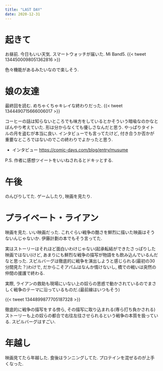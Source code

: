 ```yaml
---
title: "LAST DAY"
date: 2020-12-31
---
```


# 起きて
お昼前. 今日もいい天気. スマートウォッチが届いた. Mi Band5.
{{< tweet 1344500098051362816 >}}

色々機能があるみたいなので楽しそう.

# 娘の友達
最終回を読む. めちゃくちゃキレイな終わりだった.
{{< tweet 1344490715666006017 >}}

コーヒーの話は知らないところでも味方をしているとかそういう暗喩なのかなとぼんやり考えていた. 形は分からなくても優しさなんだと思う. やっぱりタイトルの月を盗むが本当に良い. インタビューでも言ってたけど, 付き合うか否かが重要なところではないのでこの終わりでよかったと思う.

- インタビュー https://comic-days.com/blog/entry/musume

P.S. 作者に感想ツイートをいいねされるとドキッとする.

# 午後
のんびりしてた. ゲームしたり, 映画を見たり.

# プライベート・ライアン
映画を見た. いい映画だった. これぐらい戦争の酷さを鮮烈に描いた映画はそうないんじゃないか. 伊藤計劃の本でもそう言ってた.

実はストーリーはそれほど面白いわけじゃない(起承転結ができたさっぱりした映画ではない)けど, あまりにも鮮烈な戦争の描写が物語をも飲み込んでいるんだなと思った. スピルバーグは徹底的に戦争を演出しようと感じられる(最初の30分間見た？)わけで, だからこそアパムはなんか情けないし, 橋での戦いは突然の仲間の援護で終わる.

実際, ライアンの救助も現場にいない上の奴らの思惑で動かされているのでまさしく戦争のテーマに沿っているものだ.(最前線はいつもそう)

{{< tweet 1344899877705187328 >}}

徹底的に戦争の描写をする傍ら, その描写に取り込まれる(専ら打ち負かされる)ストーリーも上の奴らの都合で右往左往させられるという戦争の本質を扱っている. スピルバーグはすごい.

# 年越し
映画見てたら年越した. 食後はランニングしてた. プロテインを混ぜるのが上手くなった.